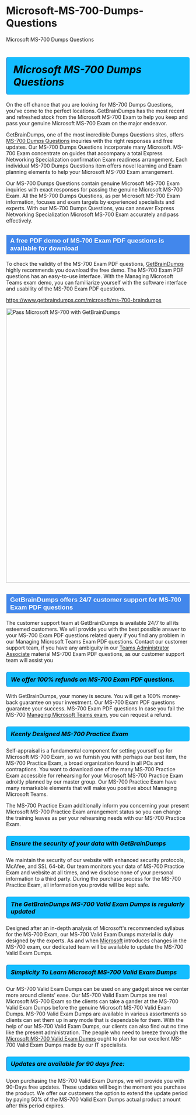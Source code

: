 # Microsoft-MS-700-Dumps-Questions
Microsoft MS-700 Dumps Questions
<h1><strong><span style="display: block; color: #000000; background: #14BDFF; border: 0.5px solid #AED6F1; border-left: 3px solid #3498DB; padding: .6em; border-radius: 6px;">                     <em>Microsoft MS-700 <span class="exam_variation">Dumps Questions</span> </em>                </span></strong>            </h1>                        <p>On the off chance that you are looking for MS-700 <span class="exam_variation">Dumps Questions</span>, you've come to the perfect locations.             GetBrainDumps has the most recent and refreshed stock from the Microsoft MS-700 Exam to help you keep and pass your genuine Microsoft MS-700 Exam on the major endeavor.</p>                        <p>GetBrainDumps, one of the most incredible <span class="exam_variation">Dumps Questions</span> sites, offers <a href="https://www.getbraindumps.com/microsoft/ms-700-braindumps">MS-700 <span class="exam_variation">Dumps Questions</span></a> inquiries with the right responses and free updates. Our MS-700 <span class="exam_variation">Dumps Questions</span> incorporate             many Microsoft. MS-700 Exam concentrate on guides that accompany a total Express Networking Specialization confirmation Exam readiness arrangement. Each individual             MS-700 <span class="exam_variation">Dumps Questions</span> item offers novel learning and Exam planning elements to help your Microsoft MS-700 Exam arrangement.</p>                        <p>Our MS-700 <span class="exam_variation">Dumps Questions</span> contain genuine Microsoft MS-700 Exam inquiries with exact responses for passing the genuine Microsoft MS-700 Exam. All the MS-700 <span class="exam_variation">Dumps Questions</span>,             as per Microsoft MS-700 Exam information, focuses and exam targets by experienced specialists and experts. With our MS-700 <span class="exam_variation">Dumps Questions</span>, you can answer             Express Networking Specialization Microsoft MS-700 Exam accurately and pass effectively.</p>                        <h2 style="background: #4287ec; border: 1px solid #cccccc; padding: 5px 10px;">                <span style="color: #ffffff;">                    <span style="font-size: 11pt;">                        <span style="line-height: normal;">                            <span style="font-family: Calibri,sans-serif;">                                <strong>                                    <span style="font-size: 13.0pt;">A free PDF demo of MS-700 <span class="exam_variation2">Exam PDF questions</span> is available for download</span>                                </strong>                            </span>                        </span>                    </span>                </span>            </h2>                        <p>To check the validity of the MS-700 <span class="exam_variation2">Exam PDF questions</span>, <a href="https://www.getbraindumps.com/">GetBrainDumps</a> highly recommends you download the free demo. The MS-700 <span class="exam_variation2">Exam PDF questions</span> has an easy-to-use interface.             With the Managing Microsoft Teams exam demo, you can familiarize yourself with the software interface and usability of the MS-700 <span class="exam_variation2">Exam PDF questions</span>.</p>                        <p><a href="https://www.getbraindumps.com/microsoft/ms-700-braindumps">https://www.getbraindumps.com/microsoft/ms-700-braindumps</a></p>                        <p><a href="https://www.getbraindumps.com/"><img src="https://www.getbraindumps.com/images/get-updated-exam-questions-with-discount-getbraindumps.jpg" class="postImage" alt="Pass Microsoft MS-700 with GetBrainDumps" width="750"></a></p>                            <h2 style="background: #4287ec; border: 1px solid #cccccc; padding: 5px 10px;">                <span style="color: #ffffff;">                    <span style="font-size: 11pt;">                        <span style="line-height: normal;">                            <span style="font-family: Calibri,sans-serif;">                                <strong>                                    <span style="font-size: 13.0pt;">GetBrainDumps offers 24/7 customer support for MS-700 <span class="exam_variation2">Exam PDF questions</span> </span>                                </strong>                            </span>                        </span>                    </span>                </span>            </h2>                        <p>The customer support team at GetBrainDumps is available 24/7 to all its esteemed customers. We will provide you with the best possible answer to your MS-700 <span class="exam_variation2">Exam PDF questions</span>            related query if you find any problem in our Managing Microsoft Teams <span class="exam_variation2">Exam PDF questions</span>. Contact our customer support team, if you have any ambiguity in             our <a href="https://www.getbraindumps.com/microsoft/teams-administrator-associate-braindumps.html">Teams Administrator Associate</a> material MS-700 <span class="exam_variation2">Exam PDF questions</span>, as our customer support team will assist you</p>                        <h3>                <strong>                    <span style="display: block; color: #000000; background: #14BDFF; border: 0.5px solid #AED6F1; border-left: 3px solid #3498DB; padding: .6em; border-radius: 6px;">                        <em>We offer 100% refunds on MS-700 <span class="exam_variation2">Exam PDF questions</span>.</em>                    </span>                </strong>            </h3>                        <p>With GetBrainDumps, your money is secure. You will get a 100% money-back guarantee on your investment. Our MS-700 <span class="exam_variation2">Exam PDF questions</span> guarantee your success.             MS-700 <span class="exam_variation2">Exam PDF questions</span> In case you fail the MS-700 <a href="https://www.getbraindumps.com/microsoft/ms-700-braindumps">Managing Microsoft Teams exam</a>, you can request a refund.</p>                        <h3>                <strong>                    <span style="display: block; color: #000000; background: #14BDFF; border: 0.5px solid #AED6F1; border-left: 3px solid #3498DB; padding: .6em; border-radius: 6px;">                        <em>Keenly Designed MS-700 <span class="exam_variation3">Practice Exam</span></em>                    </span>                </strong>            </h3>                        <p>Self-appraisal is a fundamental component for setting yourself up for Microsoft MS-700 Exam, so we furnish you with perhaps our best item, the MS-700 <span class="exam_variation3">Practice Exam</span>,             a broad organization found in all PCs and contraptions. You want to download one of the many MS-700 <span class="exam_variation3">Practice Exam</span> accessible for rehearsing for your             Microsoft MS-700 <span class="exam_variation3">Practice Exam</span> adroitly planned by our master group. Our MS-700 <span class="exam_variation3">Practice Exam</span> have many remarkable elements that will make you             positive about Managing Microsoft Teams.</p>                        <p>The MS-700 <span class="exam_variation3">Practice Exam</span> additionally inform you concerning your present Microsoft MS-700 <span class="exam_variation3">Practice Exam</span> arrangement status so you can change the training             leaves as per your rehearsing needs with our MS-700 <span class="exam_variation3">Practice Exam</span>.</p>                        <h3>                <strong>                    <span style="display: block; color: #000000; background: #14BDFF; border: 0.5px solid #AED6F1; border-left: 3px solid #3498DB; padding: .6em; border-radius: 6px;">                        <em>Ensure the security of your data with GetBrainDumps </em>                    </span>                </strong>            </h3>                        <p>We maintain the security of our website with enhanced security protocols, McAfee, and SSL 64-bit. Our team monitors your data of MS-700 <span class="exam_variation3">Practice Exam</span> and website at all times,             and we disclose none of your personal information to a third party. During the purchase process for the MS-700 <span class="exam_variation3">Practice Exam</span>, all information you provide will be kept safe.</p>                        <h3>                <strong>                    <span style="display: block; color: #000000; background: #14BDFF; border: 0.5px solid #AED6F1; border-left: 3px solid #3498DB; padding: .6em; border-radius: 6px;">                        <em>The GetBrainDumps MS-700 <span class="exam_variation4">Valid Exam Dumps</span> is regularly updated </em>                    </span>                </strong>            </h3>                        <p>Designed after an in-depth analysis of Microsoft's recommended syllabus for the MS-700 Exam, our MS-700 <span class="exam_variation4">Valid Exam Dumps</span> material is duly designed by the experts.             As and when <a href="https://www.getbraindumps.com/microsoft-braindumps.html">Microsoft</a> introduces changes in the MS-700 exam, our dedicated team will be available to update the MS-700 <span class="exam_variation4">Valid Exam Dumps</span>.</p>                        <h3>                <strong>                    <span style="display: block; color: #000000; background: #14BDFF; border: 0.5px solid #AED6F1; border-left: 3px solid #3498DB; padding: .6em; border-radius: 6px;">                        <em>Simplicity To Learn Microsoft MS-700 <span class="exam_variation4">Valid Exam Dumps</span></em>                    </span>                </strong>            </h3>                        <p>Our MS-700 <span class="exam_variation4">Valid Exam Dumps</span> can be used on any gadget since we center more around clients' ease. Our MS-700 <span class="exam_variation4">Valid Exam Dumps</span> are real Microsoft MS-700 Exam             so the clients can take a gander at the MS-700 <span class="exam_variation4">Valid Exam Dumps</span> before the genuine Microsoft MS-700 <span class="exam_variation4">Valid Exam Dumps</span>. MS-700 <span class="exam_variation4">Valid Exam Dumps</span> are available in various assortments             so clients can set them up in any mode that is dependable for them. With the help of our MS-700 <span class="exam_variation4">Valid Exam Dumps</span>, our clients can also find out no time like the present administration.             The people who need to breeze through the <a href="https://www.getbraindumps.com/microsoft/ms-700-braindumps">Microsoft MS-700 <span class="exam_variation4">Valid Exam Dumps</span></a> ought to plan for our excellent MS-700 <span class="exam_variation4">Valid Exam Dumps</span> made by our IT specialists.</p>                        <h3>                <strong>                    <span style="display: block; color: #000000; background: #14BDFF; border: 0.5px solid #AED6F1; border-left: 3px solid #3498DB; padding: .6em; border-radius: 6px;">                        <em>Updates are available for 90 days free:</em>                    </span>                </strong>            </h3>                        <p>Upon purchasing the MS-700 <span class="exam_variation4">Valid Exam Dumps</span>, we will provide you with 90-Days free updates. These updates will begin the moment you purchase the product.             We offer our customers the option to extend the update period by paying 50% of the MS-700 <span class="exam_variation4">Valid Exam Dumps</span> actual product amount after this period expires.</p>                    
